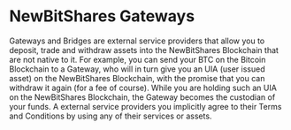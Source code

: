# NewBitShares Gateways

Gateways and Bridges are external service providers that allow you to deposit,
trade and withdraw assets into the NewBitShares Blockchain that are not native to it.
For example, you can send your BTC on the Bitcoin Blockchain to a Gateway, who will
in turn give you an UIA (user issued asset) on the NewBitShares Blockchain, with the
promise that you can withdraw it again (for a fee of course). While you are holding
such an UIA on the NewBitShares Blockchain, the Gateway becomes the custodian of your funds.
A external service providers you implicitly agree to their Terms and Conditions by using
any of their services or assets.
